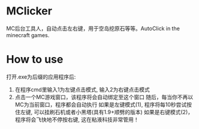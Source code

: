 # MClicker
MC后台工具人，自动点击左右键，用于空岛挖原石等等。AutoClick in the minecraft games.

# How to use
打开.exe为后缀的应用程序后:
1. 在程序cmd里输入1为左键点击模式, 输入2为右键点击模式
2. 点击一个MC游戏窗口，该程序将会自动绑定至这个窗口
随后，每当你不再以MC为当前窗口，程序都会自动执行
如果是左键模式(1), 程序将每10秒尝试按住左键, 可以挂刷石机或者小黑塔(具有1.9+顺劈的版本)
如果是右键模式(2)，程序将会飞快地不停按右键, 这在粘液科技非常管用！
